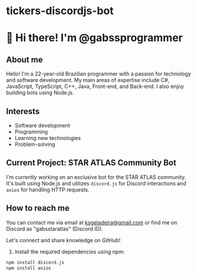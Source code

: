 # tickers-discordjs-bot
# 👋 Hi there! I'm @gabssprogrammer

## About me
Hello! I'm a 22-year-old Brazilian programmer with a passion for technology and software development. My main areas of expertise include C#, JavaScript, TypeScript, C++, Java, Front-end, and Back-end. I also enjoy building bots using Node.js.

## Interests
- Software development
- Programming
- Learning new technologies
- Problem-solving

## Current Project: STAR ATLAS Community Bot
I'm currently working on an exclusive bot for the STAR ATLAS community. It's built using Node.js and utilizes `discord.js` for Discord interactions and `axios` for handling HTTP requests.

## How to reach me
You can contact me via email at ksgeladeira@gmail.com or find me on Discord as "gabsstaratlas" (Discord ID).

Let's connect and share knowledge on GitHub!
1. Install the required dependencies using npm:
```bash
npm install discord.js
npm install axios

